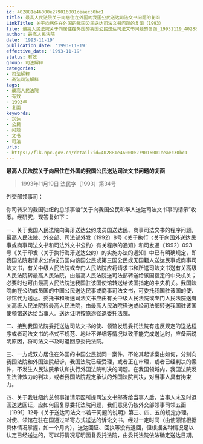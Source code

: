 ```yaml
---
id: 402881e46000e279016001ceaec30bc1
title: 最高人民法院关于向居住在外国的我国公民送达司法文书问题的复函
LinkTitle: 关于向居住在外国的我国公民送达司法文书问题的复函（1993）
file: 最高人民法院关于向居住在外国的我国公民送达司法文书问题的复函_19931119_402881e46000e279016001ceaec30bc1.docx
author: 最高人民法院
date: '1993-11-19'
publication_date: '1993-11-19'
effective_date: '1993-11-19'
status: 有效
group: 司法解释
categories:
- 司法解释
- 高法司法解释
tags:
- 最高人民法院
- 有效
- 1993年
- 复函
keywords:
- 送达
- 公民
- 问题
- 文书
- 司法
urls:
- https://flk.npc.gov.cn/detail?id=402881e46000e279016001ceaec30bc1
---
```


**最高人民法院关于向居住在外国的我国公民送达司法文书问题的复函**

> 1993年11月19日 法民字〔1993〕第34号

外交部领事司：

你司转来的我国驻纽约总领事馆“关于向我国公民和华人送达司法文书事的请示”收悉。经研究，现答复如下：

一、关于我国人民法院向海牙送达公约成员国送达民、商事司法文书的程序问题，最高人民法院、外交部、司法部外发〔1992〕8号《关于执行〈关于向国外送达民事或商事司法文书和司法外文书公约〉有关程序的通知》和司发通〔1992〕093号《关于印发〈关于执行海牙送达公约〉的实施办法的通知》中已有明确规定，即我国法院若请求公约成员国向该国公民或第三国公民或无国籍人送达民事或商事司法文书，有关中级人民法院或专门人民法院应将请求书和所送司法文书送有关高级人民法院转最高人民法院，由最高人民法院送司法部转送给该国指定的中央机关；必要时也可由最高人民法院送我国驻该国使馆转送给该国指定的中央机关。我国法院向在公约成员国的中国公民送达民事或商事司法文书，可委托我国驻该国的使、领馆代为送达。委托书和所送司法文书应由有关中级人民法院或专门人民法院送有关高级人民法院转最高人民法院，由最高人民法院径送或经司法部转送我国驻该国使领馆送达给当事人。送达证明按原途径退委托法院。

二、接到我国法院委托送达司法文书的使、领馆发现委托法院有违反规定的送达程序或者司法文书的格式不规范、地址不详细等情况以致不能完成送达时，应备函说明原因，将司法文书及时退回原委托法院。

三、一方或双方居住在外国的中国公民就同一案件，不论其起诉案由如何，分别向我国法院和外国法院起诉，我国法院已经受理，或者正在审理，或者已经判决的案件，不发生人民法院承认和执行外国法院判决的问题。在我国领域内，我国法院发生法律效力的判决，或者我国法院裁定承认的外国法院判决，对当事人具有拘束力。

四、关于我驻纽约总领事馆请示函所提司法文书邮寄给当事人后，当事人未及时退回送达回证，应如何回复原委托法院问题，我们意见仍按外交部领事司领五函〔1991〕12号《关于送达司法文书若干问题的说明》第三、四、五的规定办理。对使、领馆在驻在国通过邮寄方式送达的诉讼文书，经过一定时间（由使领馆根据具体情况掌握，如一个月内），送达回证、回执等没有退回，但根据各种情况足以认定已经送达的，可以将情况写明函复委托法院，由委托法院依法确定送达日期。
